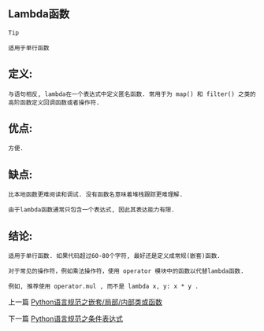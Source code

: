 <!--
author: 老A在Coding
date: 2019-02-17 
title: Python语言规范之Lambda函数
tags: Python3,风格指南,Lambda
category: Python3,python
status: publish
summary: Python语言规范之Lambda函数
-->

## Lambda函数

```Tip```
```
适用于单行函数
```

## 定义:
```  
与语句相反, lambda在一个表达式中定义匿名函数. 常用于为 map() 和 filter() 之类的高阶函数定义回调函数或者操作符.
```

## 优点:
    方便.


## 缺点:
```
比本地函数更难阅读和调试. 没有函数名意味着堆栈跟踪更难理解. 

由于lambda函数通常只包含一个表达式, 因此其表达能力有限.
```

## 结论:
```
适用于单行函数. 如果代码超过60-80个字符, 最好还是定义成常规(嵌套)函数.

对于常见的操作符，例如乘法操作符，使用 operator 模块中的函数以代替lambda函数. 

例如, 推荐使用 operator.mul , 而不是 lambda x, y: x * y .
```


上一篇 [Python语言规范之嵌套/局部/内部类或函数](http://www.imlaoa.com/blog/py3-language-style9.html)

下一篇 [Python语言规范之条件表达式](http://www.imlaoa.com/blog/py3-language-style11.html)
